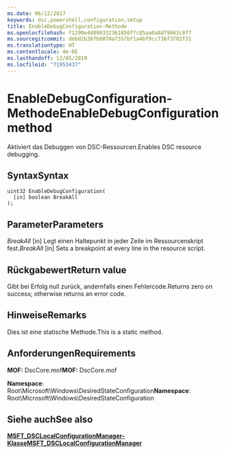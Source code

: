 ```yaml
---
ms.date: 06/12/2017
keywords: dsc,powershell,configuration,setup
title: EnableDebugConfiguration-Methode
ms.openlocfilehash: f1290e4d898332361850ffc85aa0a8d79863c8f7
ms.sourcegitcommit: debd2b38fb8070a7357bf1a4bf9cc736f3702f31
ms.translationtype: HT
ms.contentlocale: de-DE
ms.lasthandoff: 12/05/2019
ms.locfileid: "71953437"
---
```

# <a name="enabledebugconfiguration-method"></a><span data-ttu-id="15c1f-103">EnableDebugConfiguration-Methode</span><span class="sxs-lookup"><span data-stu-id="15c1f-103">EnableDebugConfiguration method</span></span>

<span data-ttu-id="15c1f-104">Aktiviert das Debuggen von DSC-Ressourcen.</span><span class="sxs-lookup"><span data-stu-id="15c1f-104">Enables DSC resource debugging.</span></span>

## <a name="syntax"></a><span data-ttu-id="15c1f-105">Syntax</span><span class="sxs-lookup"><span data-stu-id="15c1f-105">Syntax</span></span>

```mof
uint32 EnableDebugConfiguration(
  [in] boolean BreakAll
);
```

## <a name="parameters"></a><span data-ttu-id="15c1f-106">Parameter</span><span class="sxs-lookup"><span data-stu-id="15c1f-106">Parameters</span></span>

<span data-ttu-id="15c1f-107">*BreakAll* \[in\] Legt einen Haltepunkt in jeder Zeile im Ressourcenskript fest.</span><span class="sxs-lookup"><span data-stu-id="15c1f-107">*BreakAll* \[in\] Sets a breakpoint at every line in the resource script.</span></span>

## <a name="return-value"></a><span data-ttu-id="15c1f-108">Rückgabewert</span><span class="sxs-lookup"><span data-stu-id="15c1f-108">Return value</span></span>

<span data-ttu-id="15c1f-109">Gibt bei Erfolg null zurück, andernfalls einen Fehlercode.</span><span class="sxs-lookup"><span data-stu-id="15c1f-109">Returns zero on success; otherwise returns an error code.</span></span>

## <a name="remarks"></a><span data-ttu-id="15c1f-110">Hinweise</span><span class="sxs-lookup"><span data-stu-id="15c1f-110">Remarks</span></span>

<span data-ttu-id="15c1f-111">Dies ist eine statische Methode.</span><span class="sxs-lookup"><span data-stu-id="15c1f-111">This is a static method.</span></span>

## <a name="requirements"></a><span data-ttu-id="15c1f-112">Anforderungen</span><span class="sxs-lookup"><span data-stu-id="15c1f-112">Requirements</span></span>

<span data-ttu-id="15c1f-113">**MOF:** DscCore.mof</span><span class="sxs-lookup"><span data-stu-id="15c1f-113">**MOF:** DscCore.mof</span></span>

<span data-ttu-id="15c1f-114">**Namespace**: Root\Microsoft\Windows\DesiredStateConfiguration</span><span class="sxs-lookup"><span data-stu-id="15c1f-114">**Namespace**: Root\Microsoft\Windows\DesiredStateConfiguration</span></span>

## <a name="see-also"></a><span data-ttu-id="15c1f-115">Siehe auch</span><span class="sxs-lookup"><span data-stu-id="15c1f-115">See also</span></span>

[<span data-ttu-id="15c1f-116">**MSFT_DSCLocalConfigurationManager-Klasse**</span><span class="sxs-lookup"><span data-stu-id="15c1f-116">**MSFT_DSCLocalConfigurationManager**</span></span>](msft-dsclocalconfigurationmanager.md)
